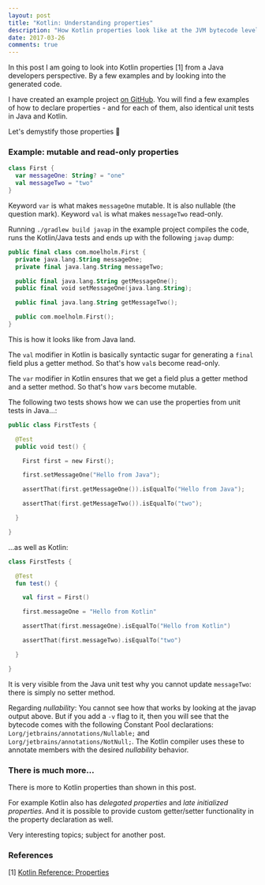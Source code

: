 ```yaml
---
layout: post
title: "Kotlin: Understanding properties"
description: "How Kotlin properties look like at the JVM bytecode level"
date: 2017-03-26
comments: true
---
```


In this post I am going to look into Kotlin properties [1] from a Java developers perspective. By a few examples and by looking into the generated code.

I have created an example project <a href="https://github.com/nickymoelholm/smallexamples/tree/master/javadevelopers-understanding-kotlin-properties" target="_blank">on GitHub</a>. You will find a few examples of how to declare properties - and for each of them, also identical unit tests in Java and Kotlin. 

Let's demystify those properties 🙂

### Example: mutable and read-only properties

```kotlin
class First {
  var messageOne: String? = "one"
  val messageTwo = "two"
}
```

Keyword `var` is what makes `messageOne` mutable. It is also nullable (the question mark). Keyword `val` is what makes `messageTwo` read-only. 

Running `./gradlew build javap` in the example project compiles the code, runs the Kotlin/Java tests and ends up with the following `javap` dump:

```kotlin
public final class com.moelholm.First {
  private java.lang.String messageOne;
  private final java.lang.String messageTwo;

  public final java.lang.String getMessageOne();
  public final void setMessageOne(java.lang.String);

  public final java.lang.String getMessageTwo();

  public com.moelholm.First();
}
```

This is how it looks like from Java land. 

The `val` modifier in Kotlin is basically syntactic sugar for generating a `final` field plus a getter method. So that's how `val`s become read-only.

The `var` modifier in Kotlin ensures that we get a field plus a getter method and a setter method. So that's how `var`s become mutable.

The following two tests shows how we can use the properties from unit tests in Java...:

```kotlin
public class FirstTests {

  @Test
  public void test() {

    First first = new First();

    first.setMessageOne("Hello from Java");

    assertThat(first.getMessageOne()).isEqualTo("Hello from Java");

    assertThat(first.getMessageTwo()).isEqualTo("two");

  }

}
```

...as well as Kotlin:

```kotlin
class FirstTests {

  @Test
  fun test() {

    val first = First()

    first.messageOne = "Hello from Kotlin"

    assertThat(first.messageOne).isEqualTo("Hello from Kotlin")

    assertThat(first.messageTwo).isEqualTo("two")

  }

}
```

It is very visible from the Java unit test why you cannot update `messageTwo`: there is simply no setter method. 

Regarding _nullability_: You cannot see how that works by looking at the javap output above. But if you add a `-v` flag to it, then you will see that the bytecode comes with the following Constant Pool declarations: `Lorg/jetbrains/annotations/Nullable;` and `Lorg/jetbrains/annotations/NotNull;`. The Kotlin compiler uses these to annotate members with the desired _nullability_ behavior.

### There is much more...
There is more to Kotlin properties than shown in this post. 

For example Kotlin also has _delegated properties_ and _late initialized properties_. And it is possible to provide custom getter/setter functionality in the property declaration as well. 

Very interesting topics; subject for another post.

### References
[1] [Kotlin Reference: Properties](https://kotlinlang.org/docs/reference/properties.html)
